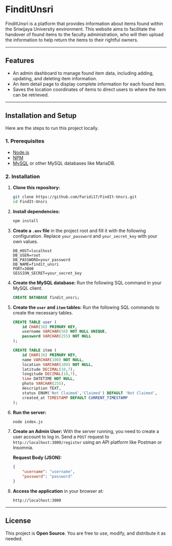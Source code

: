# FinditUnsri

FinditUnsri is a platform that provides information about items found within the Sriwijaya University environment. This website aims to facilitate the handover of found items to the faculty administration, who will then upload the information to help return the items to their rightful owners.

---

## Features

-   An admin dashboard to manage found item data, including adding, updating, and deleting item information.
-   An item detail page to display complete information for each found item.
-   Saves the location coordinates of items to direct users to where the item can be retrieved.

---

## Installation and Setup

Here are the steps to run this project locally.

### 1. Prerequisites

-   [Node.js](https://nodejs.org/)
-   [NPM](https://www.npmjs.com/)
-   [MySQL](https://www.mysql.com/) or other MySQL databases like MariaDB.

### 2. Installation

1.  **Clone this repository:**
    ```bash
    git clone https://github.com/Faridi17/FindIt-Unsri.git
    cd FindIt-Unsri
    ```

2.  **Install dependencies:**
    ```bash
    npm install
    ```

3.  **Create a `.env` file** in the project root and fill it with the following configuration. Replace `your_password` and `your_secret_key` with your own values.
    ```env
    DB_HOST=localhost
    DB_USER=root
    DB_PASSWORD=your_password
    DB_NAME=findit_unsri
    PORT=3000
    SESSION_SECRET=your_secret_key
    ```

4.  **Create the MySQL database:**
    Run the following SQL command in your MySQL client.
    ```sql
    CREATE DATABASE findit_unsri;
    ```

5.  **Create the `user` and `item` tables:**
    Run the following SQL commands to create the necessary tables.
    ```sql
    CREATE TABLE user (
        id CHAR(36) PRIMARY KEY,
        username VARCHAR(50) NOT NULL UNIQUE,
        password VARCHAR(255) NOT NULL
    );

    CREATE TABLE item (
        id CHAR(36) PRIMARY KEY,
        name VARCHAR(100) NOT NULL,
        location VARCHAR(100) NOT NULL,
        latitude DECIMAL(10,7),
        longitude DECIMAL(10,7),
        time DATETIME NOT NULL,
        photo VARCHAR(255),
        description TEXT,
        status ENUM('Not Claimed','Claimed') DEFAULT 'Not Claimed',
        created_at TIMESTAMP DEFAULT CURRENT_TIMESTAMP
    );
    ```

6.  **Run the server:**
    ```bash
    node index.js
    ```

7.  **Create an Admin User:**
    With the server running, you need to create a user account to log in. Send a `POST` request to `http://localhost:3000/register` using an API platform like Postman or Insomnia.

    **Request Body (JSON):**
    ```json
    {
    	"username": "username",
    	"password": "password"
    }
    ```

8.  **Access the application** in your browser at:
    ```
    http://localhost:3000
    ```
---

## License

This project is **Open Source**. You are free to use, modify, and distribute it as needed.